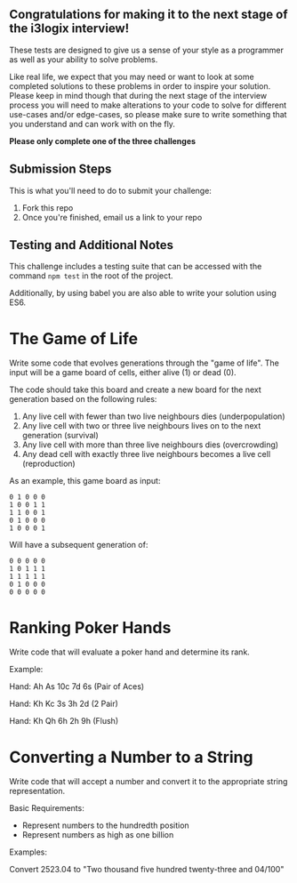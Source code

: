 <h2>Congratulations for making it to the next stage of the i3logix interview!</h2>

These tests are designed to give us a sense of your style as a programmer as well as your ability to solve problems.

Like real life, we expect that you may need or want to look at some
completed solutions to these problems in order to inspire your solution. Please keep in mind though that during the next stage of the interview process you will need to make alterations to your code to solve for different use-cases and/or edge-cases, so please make sure to write something that you understand and can work with on the fly.

<b>Please only complete one of the three challenges</b>

<h2>Submission Steps</h2>

This is what you'll need to do to submit your challenge:

1. Fork this repo
2. Once you're finished, email us a link to your repo

<h2>Testing and Additional Notes</h2>

This challenge includes a testing suite that can be accessed with the command `npm test` in the root of the project.

Additionally, by using babel you are also able to write your solution using ES6.

# The Game of Life

Write some code that evolves generations through the "game of
life". The input will be a game board of cells, either alive (1) or dead
(0).

The code should take this board and create a new board for the
next generation based on the following rules:
1) Any live cell with fewer than two live neighbours dies (underpopulation)
2) Any live cell with two or three live neighbours lives on to
the next generation (survival)
3) Any live cell with more than three live neighbours dies
(overcrowding)
4) Any dead cell with exactly three live neighbours becomes a
live cell (reproduction)

As an example, this game board as input:

```
0 1 0 0 0
1 0 0 1 1
1 1 0 0 1
0 1 0 0 0
1 0 0 0 1
```

Will have a subsequent generation of:

```
0 0 0 0 0
1 0 1 1 1
1 1 1 1 1
0 1 0 0 0
0 0 0 0 0
```

# Ranking Poker Hands

Write code that will evaluate a poker hand and determine its
rank.

Example:

Hand: Ah As 10c 7d 6s (Pair of Aces)

Hand: Kh Kc 3s 3h 2d (2 Pair)

Hand: Kh Qh 6h 2h 9h (Flush)

# Converting a Number to a String

Write code that will accept a number and convert it to the
appropriate string representation.

Basic Requirements:

* Represent numbers to the hundredth position
* Represent numbers as high as one billion

Examples:

Convert 2523.04
to "Two thousand five hundred twenty-three and 04/100"
